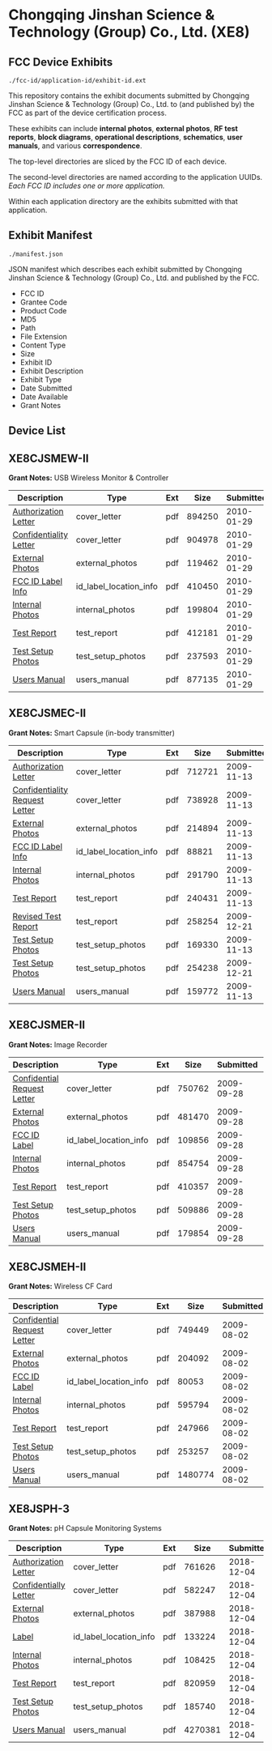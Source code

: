 # Chongqing Jinshan Science & Technology (Group) Co., Ltd. (XE8)
## FCC Device Exhibits

```
./fcc-id/application-id/exhibit-id.ext
```

This repository contains the exhibit documents submitted by Chongqing Jinshan Science & Technology (Group) Co., Ltd. to (and published by) the FCC as part of the device certification process.

These exhibits can include **internal photos**, **external photos**, **RF test reports**, **block diagrams**, **operational descriptions**, **schematics**, **user manuals**, and various **correspondence**.

The top-level directories are sliced by the FCC ID of each device.

The second-level directories are named according to the application UUIDs. *Each FCC ID includes one or more application.*

Within each application directory are the exhibits submitted with that application. 

## Exhibit Manifest

```
./manifest.json
```

JSON manifest which describes each exhibit submitted by Chongqing Jinshan Science & Technology (Group) Co., Ltd. and published by the FCC.

- FCC ID
- Grantee Code
- Product Code
- MD5
- Path
- File Extension
- Content Type
- Size
- Exhibit ID
- Exhibit Description
- Exhibit Type
- Date Submitted
- Date Available
- Grant Notes

## Device List
## XE8CJSMEW-II
**Grant Notes:** USB Wireless Monitor & Controller

| Description | Type | Ext | Size | Submitted | Available |
| ----------- | ---- | --- | ---- | --------- | --------- |
| [Authorization Letter](XE8CJSMEW-II/d9b9d064f1965f225769aa5cbbcb353e/1234419.pdf) | cover_letter | pdf | 894250 | 2010-01-29 | 2010-01-29 |
| [Confidentiality Letter](XE8CJSMEW-II/d9b9d064f1965f225769aa5cbbcb353e/1234420.pdf) | cover_letter | pdf | 904978 | 2010-01-29 | 2010-01-29 |
| [External Photos](XE8CJSMEW-II/d9b9d064f1965f225769aa5cbbcb353e/1234421.pdf) | external_photos | pdf | 119462 | 2010-01-29 | 2010-01-29 |
| [FCC ID Label Info](XE8CJSMEW-II/d9b9d064f1965f225769aa5cbbcb353e/1234422.pdf) | id_label_location_info | pdf | 410450 | 2010-01-29 | 2010-01-29 |
| [Internal Photos](XE8CJSMEW-II/d9b9d064f1965f225769aa5cbbcb353e/1234423.pdf) | internal_photos | pdf | 199804 | 2010-01-29 | 2010-01-29 |
| [Test Report](XE8CJSMEW-II/d9b9d064f1965f225769aa5cbbcb353e/1234428.pdf) | test_report | pdf | 412181 | 2010-01-29 | 2010-01-29 |
| [Test Setup Photos](XE8CJSMEW-II/d9b9d064f1965f225769aa5cbbcb353e/1234429.pdf) | test_setup_photos | pdf | 237593 | 2010-01-29 | 2010-01-29 |
| [Users Manual](XE8CJSMEW-II/d9b9d064f1965f225769aa5cbbcb353e/1234430.pdf) | users_manual | pdf | 877135 | 2010-01-29 | 2010-01-29 |
## XE8CJSMEC-II
**Grant Notes:** Smart Capsule (in-body transmitter)

| Description | Type | Ext | Size | Submitted | Available |
| ----------- | ---- | --- | ---- | --------- | --------- |
| [Authorization Letter](XE8CJSMEC-II/652220b6e77b674683801e5304575760/1199372.pdf) | cover_letter | pdf | 712721 | 2009-11-13 | 2010-03-05 |
| [Confidentiality Request Letter](XE8CJSMEC-II/652220b6e77b674683801e5304575760/1199373.pdf) | cover_letter | pdf | 738928 | 2009-11-13 | 2010-03-05 |
| [External Photos](XE8CJSMEC-II/652220b6e77b674683801e5304575760/1199378.pdf) | external_photos | pdf | 214894 | 2009-11-13 | 2010-03-05 |
| [FCC ID Label Info](XE8CJSMEC-II/652220b6e77b674683801e5304575760/1199379.pdf) | id_label_location_info | pdf | 88821 | 2009-11-13 | 2010-03-05 |
| [Internal Photos](XE8CJSMEC-II/652220b6e77b674683801e5304575760/1199380.pdf) | internal_photos | pdf | 291790 | 2009-11-13 | 2010-03-05 |
| [Test Report](XE8CJSMEC-II/652220b6e77b674683801e5304575760/1199381.pdf) | test_report | pdf | 240431 | 2009-11-13 | 2010-03-05 |
| [Revised Test Report](XE8CJSMEC-II/652220b6e77b674683801e5304575760/1217047.pdf) | test_report | pdf | 258254 | 2009-12-21 | 2010-03-05 |
| [Test Setup Photos](XE8CJSMEC-II/652220b6e77b674683801e5304575760/1199382.pdf) | test_setup_photos | pdf | 169330 | 2009-11-13 | 2010-03-05 |
| [Test Setup Photos](XE8CJSMEC-II/652220b6e77b674683801e5304575760/1217048.pdf) | test_setup_photos | pdf | 254238 | 2009-12-21 | 2010-03-05 |
| [Users Manual](XE8CJSMEC-II/652220b6e77b674683801e5304575760/1199383.pdf) | users_manual | pdf | 159772 | 2009-11-13 | 2010-03-05 |
## XE8CJSMER-II
**Grant Notes:** Image Recorder

| Description | Type | Ext | Size | Submitted | Available |
| ----------- | ---- | --- | ---- | --------- | --------- |
| [Confidential Request Letter](XE8CJSMER-II/5c7b1d6f6e011dd085b378e996e838b6/1176360.pdf) | cover_letter | pdf | 750762 | 2009-09-28 | 2009-09-28 |
| [External Photos](XE8CJSMER-II/5c7b1d6f6e011dd085b378e996e838b6/1176361.pdf) | external_photos | pdf | 481470 | 2009-09-28 | 2009-09-28 |
| [FCC ID Label](XE8CJSMER-II/5c7b1d6f6e011dd085b378e996e838b6/1176362.pdf) | id_label_location_info | pdf | 109856 | 2009-09-28 | 2009-09-28 |
| [Internal Photos](XE8CJSMER-II/5c7b1d6f6e011dd085b378e996e838b6/1176363.pdf) | internal_photos | pdf | 854754 | 2009-09-28 | 2009-09-28 |
| [Test Report](XE8CJSMER-II/5c7b1d6f6e011dd085b378e996e838b6/1176366.pdf) | test_report | pdf | 410357 | 2009-09-28 | 2009-09-28 |
| [Test Setup Photos](XE8CJSMER-II/5c7b1d6f6e011dd085b378e996e838b6/1176367.pdf) | test_setup_photos | pdf | 509886 | 2009-09-28 | 2009-09-28 |
| [Users Manual](XE8CJSMER-II/5c7b1d6f6e011dd085b378e996e838b6/1176368.pdf) | users_manual | pdf | 179854 | 2009-09-28 | 2009-09-28 |
## XE8CJSMEH-II
**Grant Notes:** Wireless CF Card

| Description | Type | Ext | Size | Submitted | Available |
| ----------- | ---- | --- | ---- | --------- | --------- |
| [Confidential Request Letter](XE8CJSMEH-II/c59aa9330b2f7ff937475768c0718440/1148185.pdf) | cover_letter | pdf | 749449 | 2009-08-02 | 2009-08-02 |
| [External Photos](XE8CJSMEH-II/c59aa9330b2f7ff937475768c0718440/1148186.pdf) | external_photos | pdf | 204092 | 2009-08-02 | 2009-08-02 |
| [FCC ID Label](XE8CJSMEH-II/c59aa9330b2f7ff937475768c0718440/1148187.pdf) | id_label_location_info | pdf | 80053 | 2009-08-02 | 2009-08-02 |
| [Internal Photos](XE8CJSMEH-II/c59aa9330b2f7ff937475768c0718440/1148188.pdf) | internal_photos | pdf | 595794 | 2009-08-02 | 2009-08-02 |
| [Test Report](XE8CJSMEH-II/c59aa9330b2f7ff937475768c0718440/1148191.pdf) | test_report | pdf | 247966 | 2009-08-02 | 2009-08-02 |
| [Test Setup Photos](XE8CJSMEH-II/c59aa9330b2f7ff937475768c0718440/1148192.pdf) | test_setup_photos | pdf | 253257 | 2009-08-02 | 2009-08-02 |
| [Users Manual](XE8CJSMEH-II/c59aa9330b2f7ff937475768c0718440/1148193.pdf) | users_manual | pdf | 1480774 | 2009-08-02 | 2009-08-02 |
## XE8JSPH-3
**Grant Notes:** pH Capsule Monitoring Systems

| Description | Type | Ext | Size | Submitted | Available |
| ----------- | ---- | --- | ---- | --------- | --------- |
| [Authorization Letter](XE8JSPH-3/6fc1c71812610fa6130d2e35bbb0657d/4093090.pdf) | cover_letter | pdf | 761626 | 2018-12-04 | 2018-12-04 |
| [Confidentially Letter](XE8JSPH-3/6fc1c71812610fa6130d2e35bbb0657d/4093091.pdf) | cover_letter | pdf | 582247 | 2018-12-04 | 2018-12-04 |
| [External Photos](XE8JSPH-3/6fc1c71812610fa6130d2e35bbb0657d/4093097.pdf) | external_photos | pdf | 387988 | 2018-12-04 | 2018-12-04 |
| [Label](XE8JSPH-3/6fc1c71812610fa6130d2e35bbb0657d/4093096.pdf) | id_label_location_info | pdf | 133224 | 2018-12-04 | 2018-12-04 |
| [Internal Photos](XE8JSPH-3/6fc1c71812610fa6130d2e35bbb0657d/4093098.pdf) | internal_photos | pdf | 108425 | 2018-12-04 | 2018-12-04 |
| [Test Report](XE8JSPH-3/6fc1c71812610fa6130d2e35bbb0657d/4093100.pdf) | test_report | pdf | 820959 | 2018-12-04 | 2018-12-04 |
| [Test Setup Photos](XE8JSPH-3/6fc1c71812610fa6130d2e35bbb0657d/4093099.pdf) | test_setup_photos | pdf | 185740 | 2018-12-04 | 2018-12-04 |
| [Users Manual](XE8JSPH-3/6fc1c71812610fa6130d2e35bbb0657d/4093092.pdf) | users_manual | pdf | 4270381 | 2018-12-04 | 2018-12-04 |
